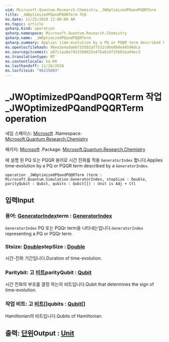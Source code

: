 ```yaml
---
uid: Microsoft.Quantum.Research.Chemistry._JWOptimizedPQandPQQRTerm
title: _JWOptimizedPQandPQQRTerm 작업
ms.date: 11/25/2020 12:00:00 AM
ms.topic: article
qsharp.kind: operation
qsharp.namespace: Microsoft.Quantum.Research.Chemistry
qsharp.name: _JWOptimizedPQandPQQRTerm
qsharp.summary: Applies time-evolution by a PQ or PQQR term described by a `GeneratorIndex`.
ms.openlocfilehash: 96ea3e4ada66733502af7531c8be99de44596dca
ms.sourcegitcommit: a87c1aa8e7453360025e47ba614f25b02ea84ec3
ms.translationtype: MT
ms.contentlocale: ko-KR
ms.lasthandoff: 11/26/2020
ms.locfileid: "96225893"
---
```

# <a name="_jwoptimizedpqandpqqrterm-operation"></a><span data-ttu-id="e769f-102">_JWOptimizedPQandPQQRTerm 작업</span><span class="sxs-lookup"><span data-stu-id="e769f-102">_JWOptimizedPQandPQQRTerm operation</span></span>

<span data-ttu-id="e769f-103">네임 스페이스: [Microsoft](xref:Microsoft.Quantum.Research.Chemistry) .</span><span class="sxs-lookup"><span data-stu-id="e769f-103">Namespace: [Microsoft.Quantum.Research.Chemistry](xref:Microsoft.Quantum.Research.Chemistry)</span></span>

<span data-ttu-id="e769f-104">패키지: [Microsoft](https://nuget.org/packages/Microsoft.Quantum.Research.Chemistry) .</span><span class="sxs-lookup"><span data-stu-id="e769f-104">Package: [Microsoft.Quantum.Research.Chemistry](https://nuget.org/packages/Microsoft.Quantum.Research.Chemistry)</span></span>


<span data-ttu-id="e769f-105">에 설명 된 PQ 또는 PQQR 용어로 시간 진화를 적용 `GeneratorIndex` 합니다.</span><span class="sxs-lookup"><span data-stu-id="e769f-105">Applies time-evolution by a PQ or PQQR term described by a `GeneratorIndex`.</span></span>

```qsharp
operation _JWOptimizedPQandPQQRTerm (term : Microsoft.Quantum.Simulation.GeneratorIndex, stepSize : Double, parityQubit : Qubit, qubits : Qubit[]) : Unit is Adj + Ctl
```


## <a name="input"></a><span data-ttu-id="e769f-106">입력</span><span class="sxs-lookup"><span data-stu-id="e769f-106">Input</span></span>

### <a name="term--generatorindex"></a><span data-ttu-id="e769f-107">용어: [GeneratorIndex](xref:Microsoft.Quantum.Simulation.GeneratorIndex)</span><span class="sxs-lookup"><span data-stu-id="e769f-107">term : [GeneratorIndex](xref:Microsoft.Quantum.Simulation.GeneratorIndex)</span></span>

<span data-ttu-id="e769f-108">`GeneratorIndex` PQ 또는 PQQr term을 나타내는입니다.</span><span class="sxs-lookup"><span data-stu-id="e769f-108">`GeneratorIndex` representing a PQ or PQQr term.</span></span>


### <a name="stepsize--double"></a><span data-ttu-id="e769f-109">Stsize: [Double](xref:microsoft.quantum.lang-ref.double)</span><span class="sxs-lookup"><span data-stu-id="e769f-109">stepSize : [Double](xref:microsoft.quantum.lang-ref.double)</span></span>

<span data-ttu-id="e769f-110">시간-진화 기간입니다.</span><span class="sxs-lookup"><span data-stu-id="e769f-110">Duration of time-evolution.</span></span>


### <a name="parityqubit--qubit"></a><span data-ttu-id="e769f-111">Paritybit: 고 [비트](xref:microsoft.quantum.lang-ref.qubit)</span><span class="sxs-lookup"><span data-stu-id="e769f-111">parityQubit : [Qubit](xref:microsoft.quantum.lang-ref.qubit)</span></span>

<span data-ttu-id="e769f-112">시간 진화의 부호를 결정 하는의 비트입니다.</span><span class="sxs-lookup"><span data-stu-id="e769f-112">Qubit that determines the sign of time-evolution.</span></span>


### <a name="qubits--qubit"></a><span data-ttu-id="e769f-113">작업 비트: 고 [비트](xref:microsoft.quantum.lang-ref.qubit)[]</span><span class="sxs-lookup"><span data-stu-id="e769f-113">qubits : [Qubit](xref:microsoft.quantum.lang-ref.qubit)[]</span></span>

<span data-ttu-id="e769f-114">Hamiltonian의 비트입니다.</span><span class="sxs-lookup"><span data-stu-id="e769f-114">Qubits of Hamiltonian.</span></span>



## <a name="output--unit"></a><span data-ttu-id="e769f-115">출력: [단위](xref:microsoft.quantum.lang-ref.unit)</span><span class="sxs-lookup"><span data-stu-id="e769f-115">Output : [Unit](xref:microsoft.quantum.lang-ref.unit)</span></span>

